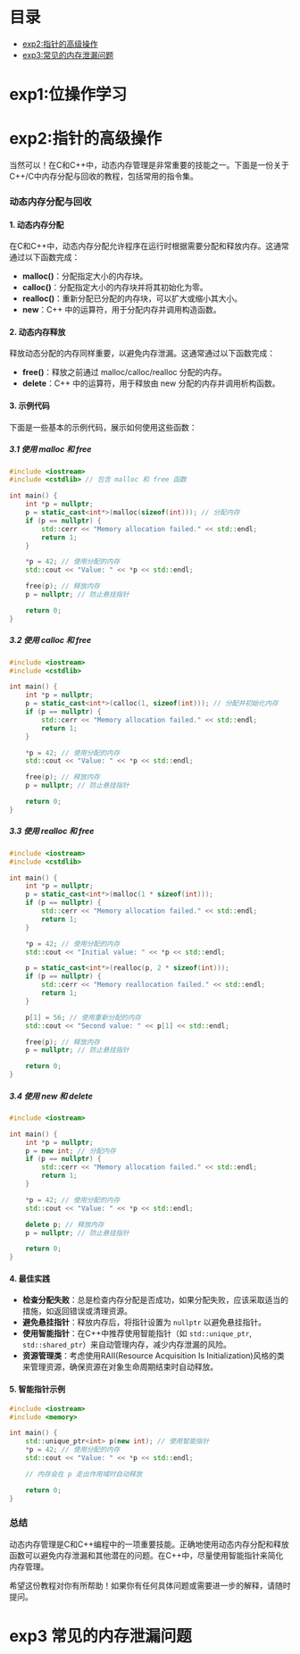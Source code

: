 
# 目录
- [exp2:指针的高级操作](#exp2:指针的高级操作)
- [exp3:常见的内存泄漏问题](#exp3:常见的内存泄漏问题)
<!-- - [exp2:指针的高级操作](#) -->





# exp1:位操作学习

# exp2:指针的高级操作

当然可以！在C和C++中，动态内存管理是非常重要的技能之一。下面是一份关于C++/C中内存分配与回收的教程，包括常用的指令集。

### 动态内存分配与回收

#### 1. 动态内存分配
在C和C++中，动态内存分配允许程序在运行时根据需要分配和释放内存。这通常通过以下函数完成：

- **malloc()**：分配指定大小的内存块。
- **calloc()**：分配指定大小的内存块并将其初始化为零。
- **realloc()**：重新分配已分配的内存块，可以扩大或缩小其大小。
- **new**：C++ 中的运算符，用于分配内存并调用构造函数。

#### 2. 动态内存释放
释放动态分配的内存同样重要，以避免内存泄漏。这通常通过以下函数完成：

- **free()**：释放之前通过 malloc/calloc/realloc 分配的内存。
- **delete**：C++ 中的运算符，用于释放由 new 分配的内存并调用析构函数。

#### 3. 示例代码
下面是一些基本的示例代码，展示如何使用这些函数：

##### 3.1 使用 malloc 和 free
```cpp
#include <iostream>
#include <cstdlib> // 包含 malloc 和 free 函数

int main() {
    int *p = nullptr;
    p = static_cast<int*>(malloc(sizeof(int))); // 分配内存
    if (p == nullptr) {
        std::cerr << "Memory allocation failed." << std::endl;
        return 1;
    }

    *p = 42; // 使用分配的内存
    std::cout << "Value: " << *p << std::endl;

    free(p); // 释放内存
    p = nullptr; // 防止悬挂指针

    return 0;
}
```

##### 3.2 使用 calloc 和 free
```cpp
#include <iostream>
#include <cstdlib>

int main() {
    int *p = nullptr;
    p = static_cast<int*>(calloc(1, sizeof(int))); // 分配并初始化内存
    if (p == nullptr) {
        std::cerr << "Memory allocation failed." << std::endl;
        return 1;
    }

    *p = 42; // 使用分配的内存
    std::cout << "Value: " << *p << std::endl;

    free(p); // 释放内存
    p = nullptr; // 防止悬挂指针

    return 0;
}
```

##### 3.3 使用 realloc 和 free
```cpp
#include <iostream>
#include <cstdlib>

int main() {
    int *p = nullptr;
    p = static_cast<int*>(malloc(1 * sizeof(int)));
    if (p == nullptr) {
        std::cerr << "Memory allocation failed." << std::endl;
        return 1;
    }

    *p = 42; // 使用分配的内存
    std::cout << "Initial value: " << *p << std::endl;

    p = static_cast<int*>(realloc(p, 2 * sizeof(int)));
    if (p == nullptr) {
        std::cerr << "Memory reallocation failed." << std::endl;
        return 1;
    }

    p[1] = 56; // 使用重新分配的内存
    std::cout << "Second value: " << p[1] << std::endl;

    free(p); // 释放内存
    p = nullptr; // 防止悬挂指针

    return 0;
}
```

##### 3.4 使用 new 和 delete
```cpp
#include <iostream>

int main() {
    int *p = nullptr;
    p = new int; // 分配内存
    if (p == nullptr) {
        std::cerr << "Memory allocation failed." << std::endl;
        return 1;
    }

    *p = 42; // 使用分配的内存
    std::cout << "Value: " << *p << std::endl;

    delete p; // 释放内存
    p = nullptr; // 防止悬挂指针

    return 0;
}
```

#### 4. 最佳实践
- **检查分配失败**：总是检查内存分配是否成功，如果分配失败，应该采取适当的措施，如返回错误或清理资源。
- **避免悬挂指针**：释放内存后，将指针设置为 `nullptr` 以避免悬挂指针。
- **使用智能指针**：在C++中推荐使用智能指针（如 `std::unique_ptr`, `std::shared_ptr`）来自动管理内存，减少内存泄漏的风险。
- **资源管理类**：考虑使用RAII(Resource Acquisition Is Initialization)风格的类来管理资源，确保资源在对象生命周期结束时自动释放。

#### 5. 智能指针示例
```cpp
#include <iostream>
#include <memory>

int main() {
    std::unique_ptr<int> p(new int); // 使用智能指针
    *p = 42; // 使用分配的内存
    std::cout << "Value: " << *p << std::endl;

    // 内存会在 p 走出作用域时自动释放

    return 0;
}
```

### 总结
动态内存管理是C和C++编程中的一项重要技能。正确地使用动态内存分配和释放函数可以避免内存泄漏和其他潜在的问题。在C++中，尽量使用智能指针来简化内存管理。

希望这份教程对你有所帮助！如果你有任何具体问题或需要进一步的解释，请随时提问。

# exp3 常见的内存泄漏问题
